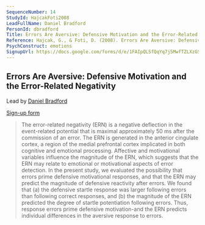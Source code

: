 ```yaml
---
SequenceNumber: 14
StudyId: HajcakFoti2008
LeadFullName: Daniel Bradford
PersonId: dbradford
Title: Errors Are Aversive: Defensive Motivation and the Error-Related Negativity
Reference: Hajcak, G., & Foti, D. (2008). Errors Are Aversive: Defensive Motivation and the Error-Related Negativity. Psychological Science, 19(2), 103–108. https://doi.org/10.1111/j.1467-9280.2008.02053.x
PsychConstruct: emotions
SignupUrl: https://docs.google.com/forms/d/e/1FAIpQLSfQqYq7j5MwfTZLXzGSqstkLSN3_VddGYsCKNzKL29RUOYeSQ/viewform?usp=sf_link
---
```



## <a name="HajcakFoti2008"> Errors Are Aversive: Defensive Motivation and the Error-Related Negativity


Lead by [Daniel Bradford](/people/#dbradford)

[Sign-up form](https://docs.google.com/forms/d/e/1FAIpQLSfQqYq7j5MwfTZLXzGSqstkLSN3_VddGYsCKNzKL29RUOYeSQ/viewform?usp=sf_link)


> The error-related negativity (ERN) is a negative deflection in the event-related potential that is maximal approximately 50 ms after the commission of an error. The ERN is generated in the anterior cingulate cortex, a region of the medial prefrontal cortex implicated in both cognitive and emotional processing. Affective and motivational variables influence the magnitude of the ERN, which suggests that the ERN may relate to emotional or motivational aspects of error detection. In the present study, we evaluated the possibility that errors prime defensive motivational responses, and that the ERN may predict the magnitude of defensive reactivity after errors. We found that (a) the defensive startle response was larger following errors than following correct responses, and (b) the magnitude of the ERN predicted the degree of startle potentiation following errors. Thus, response errors prime defensive motivation-and the ERN predicts individual differences in the aversive response to errors.